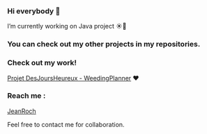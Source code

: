 ### Hi everybody 👋

 I’m currently working on Java project ☀️🍃

 ### You can check out my other projects in my repositories.

 ### Check out my work!
  [Projet DesJoursHeureux - WeedingPlanner](https://www.desjoursheureux.fr/) ❤️
  
### Reach me : 
[JeanRoch](https://www.linkedin.com/in/jeanrochtomaso/)

Feel free to contact me for collaboration.
